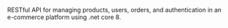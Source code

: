 RESTful API for managing products, users, orders, and authentication in an e-commerce platform using .net core 8.
